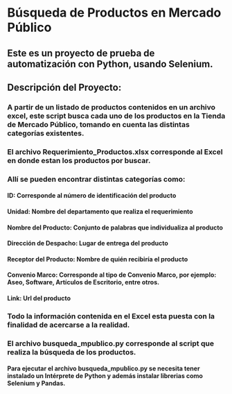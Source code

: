 # Búsqueda de Productos en Mercado Público
## Este es un proyecto de prueba de automatización con Python, usando Selenium.
## Descripción del Proyecto:
### A partir de un listado de productos contenidos en un archivo excel, este script busca cada uno de los productos en la Tienda de Mercado Público, tomando en cuenta las distintas categorías existentes.
### El archivo Requerimiento_Productos.xlsx corresponde al Excel en donde estan los productos por buscar.
### Allí se pueden encontrar distintas categorías como:
#### ID: Corresponde al número de identificación del producto
#### Unidad: Nombre del departamento que realiza el requerimiento
#### Nombre del Producto: Conjunto de palabras que individualiza al producto
#### Dirección de Despacho: Lugar de entrega del producto
#### Receptor del Producto: Nombre de quién recibiría el producto
#### Convenio Marco: Corresponde al tipo de Convenio Marco, por ejemplo: Aseo, Software, Artículos de Escritorio, entre otros.
#### Link: Url del producto
### Todo la información contenida en el Excel esta puesta con la finalidad de acercarse a la realidad.
### El archivo busqueda_mpublico.py corresponde al script que realiza la búsqueda de los productos.
#### Para ejecutar el archivo busqueda_mpublico.py se necesita tener instalado un Intérprete de Python y además instalar librerias como Selenium y Pandas.
